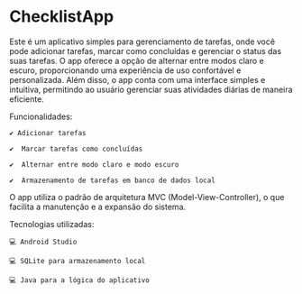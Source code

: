 # ChecklistApp

Este é um aplicativo simples para gerenciamento de tarefas, onde você pode adicionar tarefas, marcar como concluídas e gerenciar o status das suas tarefas. O app oferece a opção de alternar entre modos claro e escuro, proporcionando uma experiência de uso confortável e personalizada. Além disso, o app conta com uma interface simples e intuitiva, permitindo ao usuário gerenciar suas atividades diárias de maneira eficiente.

Funcionalidades:

    ✔️ Adicionar tarefas
  
    ✔️  Marcar tarefas como concluídas
  
    ✔️  Alternar entre modo claro e modo escuro
  
    ✔️  Armazenamento de tarefas em banco de dados local

O app utiliza o padrão de arquitetura MVC (Model-View-Controller), o que facilita a manutenção e a expansão do sistema.

Tecnologias utilizadas:

    💻 Android Studio

    💻 SQLite para armazenamento local

    💻 Java para a lógica do aplicativo 
